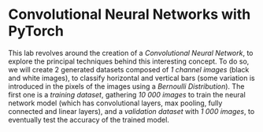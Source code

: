 # Convolutional Neural Networks with PyTorch

This lab revolves around the creation of a *Convolutional Neural Network*, to explore the principal techniques behind this interesting concept. To do so, we will create 2 generated datasets composed of *1 channel images* (black and white images), to classify horizontal and vertical bars (some variation is introduced in the pixels of the images using a *Bernoulli Distribution*). The first one is a *training dataset*, gathering *10 000 images* to train the neural network model (which has convolutional layers, max pooling, fully connected and linear layers), and a *validation dataset* with *1 000 images*, to eventually test the accuracy of the trained model.